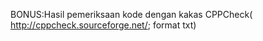 BONUS:​Hasil pemeriksaan kode dengan kakas CPPCheck(​http://cppcheck.sourceforge.net/​; format txt)
